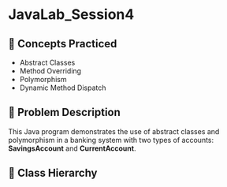 # JavaLab_Session4

## 🧠 Concepts Practiced
- Abstract Classes
- Method Overriding
- Polymorphism
- Dynamic Method Dispatch

## 📘 Problem Description
This Java program demonstrates the use of abstract classes and polymorphism in a banking system with two types of accounts: **SavingsAccount** and **CurrentAccount**.

## 🧩 Class Hierarchy
